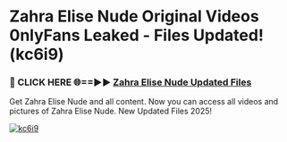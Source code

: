 # Zahra Elise Nude Original Videos 0nlyFans Leaked - Files Updated! (kc6i9)

<h3>🔴 CLICK HERE 🌐==►► <a href="https://tinyurl.com/4mcuefdz" rel="nofollow">Zahra Elise Nude Updated Files</a></h3>

Get Zahra Elise Nude and all content. Now you can access all videos and pictures of Zahra Elise Nude. New Updated Files 2025!

[![kc6i9](https://i.imgur.com/StAQSOY.gif)](https://tinyurl.com/4mcuefdz)
